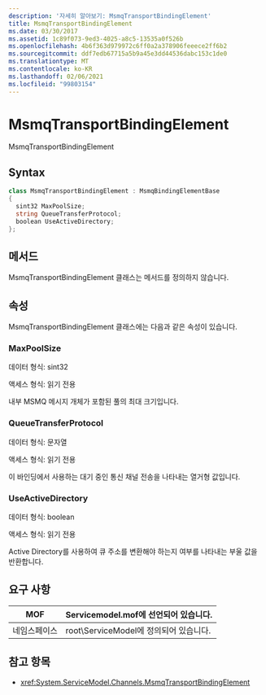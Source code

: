 ```yaml
---
description: '자세히 알아보기: MsmqTransportBindingElement'
title: MsmqTransportBindingElement
ms.date: 03/30/2017
ms.assetid: 1c89f073-9ed3-4025-a8c5-13535a0f526b
ms.openlocfilehash: 4b6f363d979972c6ff0a2a378906feeece2ff6b2
ms.sourcegitcommit: ddf7edb67715a5b9a45e3dd44536dabc153c1de0
ms.translationtype: MT
ms.contentlocale: ko-KR
ms.lasthandoff: 02/06/2021
ms.locfileid: "99803154"
---
```

# <a name="msmqtransportbindingelement"></a>MsmqTransportBindingElement

MsmqTransportBindingElement  
  
## <a name="syntax"></a>Syntax  
  
```csharp
class MsmqTransportBindingElement : MsmqBindingElementBase  
{  
  sint32 MaxPoolSize;  
  string QueueTransferProtocol;  
  boolean UseActiveDirectory;  
};  
```  
  
## <a name="methods"></a>메서드  

 MsmqTransportBindingElement 클래스는 메서드를 정의하지 않습니다.  
  
## <a name="properties"></a>속성  

 MsmqTransportBindingElement 클래스에는 다음과 같은 속성이 있습니다.  
  
### <a name="maxpoolsize"></a>MaxPoolSize  

 데이터 형식: sint32  
  
 액세스 형식: 읽기 전용  
  
 내부 MSMQ 메시지 개체가 포함된 풀의 최대 크기입니다.  
  
### <a name="queuetransferprotocol"></a>QueueTransferProtocol  

 데이터 형식: 문자열  
  
 액세스 형식: 읽기 전용  
  
 이 바인딩에서 사용하는 대기 중인 통신 채널 전송을 나타내는 열거형 값입니다.  
  
### <a name="useactivedirectory"></a>UseActiveDirectory  

 데이터 형식: boolean  
  
 액세스 형식: 읽기 전용  
  
 Active Directory를 사용하여 큐 주소를 변환해야 하는지 여부를 나타내는 부울 값을 반환합니다.  
  
## <a name="requirements"></a>요구 사항  
  
|MOF|Servicemodel.mof에 선언되어 있습니다.|  
|---------|-----------------------------------|  
|네임스페이스|root\ServiceModel에 정의되어 있습니다.|  
  
## <a name="see-also"></a>참고 항목

- <xref:System.ServiceModel.Channels.MsmqTransportBindingElement>
